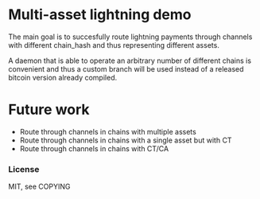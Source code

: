 
# Multi-asset lightning demo

The main goal is to succesfully route lightning payments through
channels with different chain_hash and thus representing different
assets.

A daemon that is able to operate an arbitrary number of different
chains is convenient and thus a custom branch will be used instead of
a released bitcoin version already compiled.

# Future work

- Route through channels in chains with multiple assets
- Route through channels in chains with a single asset but with CT
- Route through channels in chains with CT/CA

### License

MIT, see COPYING

